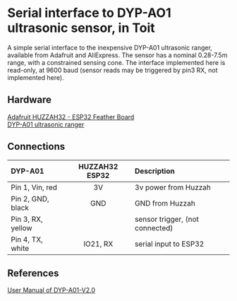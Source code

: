 # Serial interface to DYP-AO1 ultrasonic sensor, in Toit

A simple serial interface to the inexpensive DYP-A01 ultrasonic ranger, available from Adafruit and AliExpress.
The sensor has a nominal 0.28-7.5m range, with a constrained sensing cone.
The interface implemented here is read-only, at 9600 baud (sensor reads may be triggered by pin3 RX, not implemented here).

## Hardware
[Adafruit HUZZAH32 - ESP32 Feather Board](https://www.adafruit.com/product/3405)  
[DYP-A01 ultrasonic ranger](https://www.adafruit.com/product/4664)

## Connections
| DYP-A01 | HUZZAH32 ESP32 | Description | 
|:--------|:----------------:|:-----------|
| Pin 1, Vin, red | 3V  | 3v power from Huzzah |
| Pin 2, GND, black | GND | GND from Huzzah |
| Pin 3, RX, yellow  |  | sensor trigger, (not connected) |
| Pin 4, TX, white  | IO21, RX  | serial input to ESP32 |

## References

[User Manual of DYP-A01-V2.0](https://cdn-shop.adafruit.com/product-files/4664/4664_datasheet.pdf)
